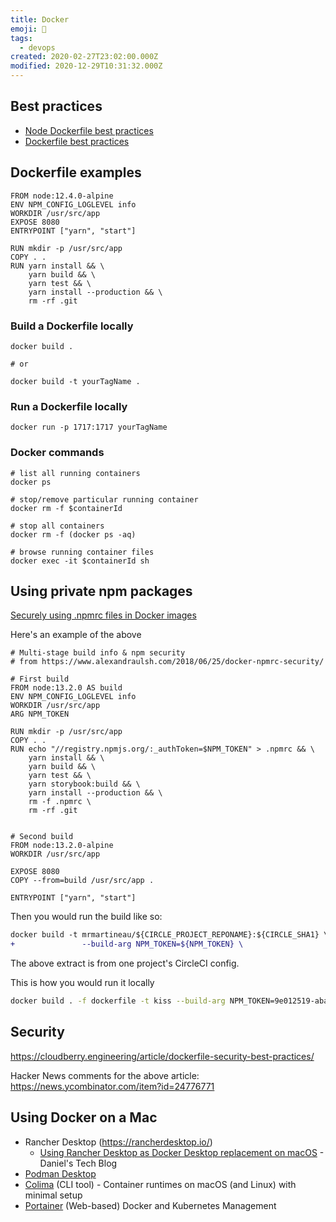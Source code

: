 ```yaml
---
title: Docker
emoji: 🐳
tags:
  - devops
created: 2020-02-27T23:02:00.000Z
modified: 2020-12-29T10:31:32.000Z
---
```


## Best practices

- [Node Dockerfile best practices](https://github.com/nodejs/docker-node/blob/master/docs/BestPractices.md)
- [Dockerfile best practices](https://docs.docker.com/develop/develop-images/dockerfile_best-practices/)

## Dockerfile examples

```docker
FROM node:12.4.0-alpine
ENV NPM_CONFIG_LOGLEVEL info
WORKDIR /usr/src/app
EXPOSE 8080
ENTRYPOINT ["yarn", "start"]

RUN mkdir -p /usr/src/app
COPY . .
RUN yarn install && \
    yarn build && \
    yarn test && \
    yarn install --production && \
    rm -rf .git
```

### Build a Dockerfile locally

```docker
docker build .

# or

docker build -t yourTagName .
```

### Run a Dockerfile locally

```docker
docker run -p 1717:1717 yourTagName
```

### Docker commands

```docker
# list all running containers
docker ps

# stop/remove particular running container
docker rm -f $containerId

# stop all containers
docker rm -f (docker ps -aq)

# browse running container files
docker exec -it $containerId sh
```

## Using private npm packages

[Securely using .npmrc files in Docker images](https://www.alexandraulsh.com/2018/06/25/docker-npmrc-security/)

Here's an example of the above

```docker
# Multi-stage build info & npm security
# from https://www.alexandraulsh.com/2018/06/25/docker-npmrc-security/

# First build
FROM node:13.2.0 AS build
ENV NPM_CONFIG_LOGLEVEL info
WORKDIR /usr/src/app
ARG NPM_TOKEN

RUN mkdir -p /usr/src/app
COPY . .
RUN echo "//registry.npmjs.org/:_authToken=$NPM_TOKEN" > .npmrc && \
    yarn install && \
    yarn build && \
    yarn test && \
    yarn storybook:build && \
    yarn install --production && \
    rm -f .npmrc \
    rm -rf .git


# Second build
FROM node:13.2.0-alpine
WORKDIR /usr/src/app

EXPOSE 8080
COPY --from=build /usr/src/app .

ENTRYPOINT ["yarn", "start"]
```

Then you would run the build like so:

```diff
docker build -t mrmartineau/${CIRCLE_PROJECT_REPONAME}:${CIRCLE_SHA1} \
+               --build-arg NPM_TOKEN=${NPM_TOKEN} \
```

The above extract is from one project's CircleCI config.

This is how you would run it locally

```sh
docker build . -f dockerfile -t kiss --build-arg NPM_TOKEN=9e012519-aba7-4372-8381-abcdefghi
```

## Security

https://cloudberry.engineering/article/dockerfile-security-best-practices/

Hacker News comments for the above article: https://news.ycombinator.com/item?id=24776771

## Using Docker on a Mac
- Rancher Desktop (https://rancherdesktop.io/)
  - [Using Rancher Desktop as Docker Desktop replacement on macOS](https://www.danielstechblog.io/using-rancher-desktop-as-docker-desktop-replacement-on-macos/) - Daniel's Tech Blog 
- [Podman Desktop](https://podman-desktop.io/)
- [Colima](https://github.com/abiosoft/colima) (CLI tool) - Container runtimes on macOS (and Linux) with minimal setup
- [Portainer](http://www.portainer.io/) (Web-based) Docker and Kubernetes Management
